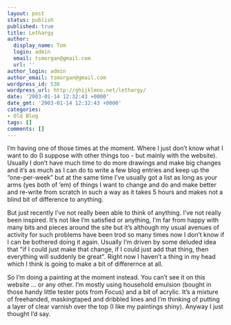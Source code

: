 ```yaml
---
layout: post
status: publish
published: true
title: Lethargy
author:
  display_name: Tom
  login: admin
  email: tsmorgan@gmail.com
  url: ''
author_login: admin
author_email: tsmorgan@gmail.com
wordpress_id: 530
wordpress_url: http://ghijklmno.net/lethargy/
date: '2003-01-14 12:32:43 +0000'
date_gmt: '2003-01-14 12:32:43 +0000'
categories:
- Old Blog
tags: []
comments: []
---
```

<!-- more -->

<p>I&#8217;m having one of those times at the moment. Where I just don&#8217;t know what I want to do (I suppose with other things too - but mainly with the website). Usually I don&#8217;t have much time to do more drawings and make big changes and it&#8217;s as much as I can do to write a few blog entries and keep up the &#8220;one-per-week&#8221; but at the same time I&#8217;ve usually got a list as long as your arms (yes both of &#8217;em) of things I want to change and do and make better and re-write from scratch in such a way as it takes 5 hours and makes not a blind bit of difference to anything. </p>

<p>But just recently I&#8217;ve not really been able to think of anything. I&#8217;ve not really been inspired. It&#8217;s not like I&#8217;m satisfied or anything, I&#8217;m far from happy with many bits and pieces around the site but it&#8217;s although my usual avenues of activity for such problems have been trod so many times now I don&#8217;t know if I can be bothered doing it again. Usually I&#8217;m driven by some deluded idea that "if I could just make that change, if I could just add that thing, then everything will suddenly be great". Right now I haven&#8217;t a thing in my head which I think is going to make a bit of differernce at all.</p>

<p>So I&#8217;m doing a painting at the moment instead. You can&#8217;t see it on this website ... or any other. I&#8217;m mostly using household emulsion (bought in those handy little tester pots from Focus) and a bit of acrylic. It&#8217;s a mixture of freehanded, maskingtaped and dribbled lines and I&#8217;m thinking of putting a layer of clear varnish over the top (I like my paintings shiny). Anyway I just thought I&#8217;d say.</p>

